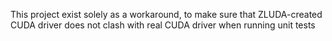 This project exist solely as a workaround, to make sure that ZLUDA-created CUDA driver does not clash with real CUDA driver when running unit tests